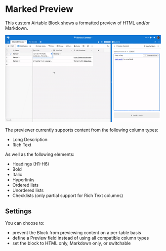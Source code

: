 # Marked Preview

This custom Airtable Block shows a formatted preview of HTML and/or Markdown.

![Block preview](/previews/preview.gif)

The previewer currently supports content from the following column types:
- Long Description
- Rich Text

As well as the following elements:
- Headings (H1-H6)
- Bold
- Italic
- Hyperlinks
- Ordered lists
- Unordered lists
- Checklists (only partial support for Rich Text columns)

## Settings

You can choose to:
- prevent the Block from previewing content on a per-table basis
- define a Preview field instead of using all compatible column types
- set the block to HTML only, Markdown only, or switchable

